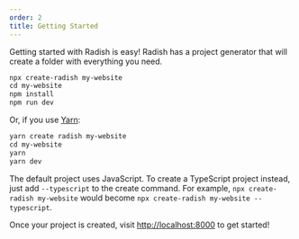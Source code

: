 ```yaml
---
order: 2
title: Getting Started
---
```


Getting started with Radish is easy! Radish has a project generator that will create a folder with everything you need.

```txt
npx create-radish my-website
cd my-website
npm install
npm run dev
```

Or, if you use [Yarn](https://yarnpkg.com):

```txt
yarn create radish my-website
cd my-website
yarn
yarn dev
```

The default project uses JavaScript. To create a TypeScript project instead, just add `--typescript` to the create command. For example, `npx create-radish my-website` would become `npx create-radish my-website --typescript`.

Once your project is created, visit [http://localhost:8000](http://localhost:8000) to get started!
